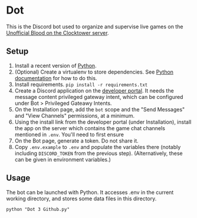 # Dot

This is the Discord bot used to organize and supervise live games on the [Unofficial Blood on the Clocktower server](https://discord.gg/botc).

## Setup

1. Install a recent version of [Python](https://python.org/).
1. (Optional) Create a virtualenv to store dependencies. See [Python documentation](https://docs.python.org/3/library/venv.html) for how to do this.
1. Install requirements. `pip install -r requirements.txt`
1. Create a Discord application on the [developer portal](https://discord.com/developers/applications). It needs the message content privileged gateway intent, which can be configured under Bot > Privileged Gateawy Intents.
1. On the Installation page, add the `bot` scope and the "Send Messages" and "View Channels" permissions, at a minimum.
1. Using the install link from the developer portal (under Installation), install the app on the server which contains the game chat channels mentioned in `.env`. You'll need to first ensure 
1. On the Bot page, generate a token. Do not share it.
1. Copy `.env.example` to `.env` and populate the variables there (notably including `DISCORD_TOKEN` from the previous step). (Alternatively, these can be given in environment variables.)

## Usage

The bot can be launched with Python. It accesses .env in the current working directory, and stores some data files in this directory.

```
python "Dot 3 Github.py"
```